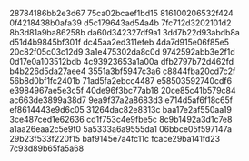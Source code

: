 28784186bb2e3d67
75ca02bcaef1bd15
816100206532f424
0f4218438b0afa39
d5c179643ad54a4b
7fc712d3202101d2
8b3d81a9ba86258b
da60d342327df9a1
3dd7b22d93abdb8a
d51d4b9845bf301f
dc45aa2ed311efeb
4da7d915e06f85e5
20c82f05c03c12d9
3a1e475302da8c0d
9742592abb3e2f1d
0d17e0a103512bdb
4c93923653a1a00a
dfb2797b72d462fd
b4b226d5da27aee4
3551a3bf5947c3a6
c8844fba20cd7c2f
56b8d0bf1fc2401b
71ad5fa2ebcc4487
e58503592740cdf6
e3984967ae5e3c5f
40de96f3bc77ab18
20ce85c41b579c84
ac663de3899a38d7
9ea9f37a2a8683d3
e714d5af6f18c65f
ef8614443e9d6c05
31264dac82e8313c
baa17e2af550aa19
3ce487ced1e62636
cd1f753c4e9fbe5c
8c9b1492a3d1c7e8
a1aa26eaa2c5e9f0
5a5333a6a9555da1
06bbce05f597147a
29b23f533f220f15
baf9145e7a4fc11c
fcace29ba141fd23
7c93d89b65fa5a68
